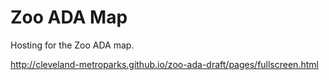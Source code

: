 Zoo ADA Map
=========

Hosting for the Zoo ADA map.

<a href="http://cleveland-metroparks.github.io/zoo-ada-draft/pages/fullscreen.html" target="_blank">http://cleveland-metroparks.github.io/zoo-ada-draft/pages/fullscreen.html</a>
